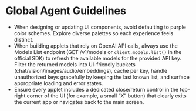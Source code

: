 # Global Agent Guidelines

- When designing or updating UI components, avoid defaulting to purple color schemes. Explore diverse palettes so each experience feels distinct.
- When building applets that rely on OpenAI API calls, always use the Models List endpoint (GET /v1/models or `client.models.list()` in the official SDK) to refresh the available models for the provided API key. Filter the returned models into UI-friendly buckets (chat/vision/images/audio/embeddings), cache per key, handle unauthorized keys gracefully by keeping the last known list, and surface appropriate loading and error states.
- Ensure every applet includes a dedicated close/return control in the top-right corner of the UI (for example, a small “X” button) that clearly exits the current app or navigates back to the main screen.

